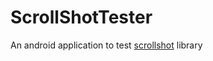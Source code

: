 # ScrollShotTester
An android application to test [scrollshot](https://github.com/tushardhole/ScrollShot) library
